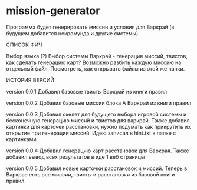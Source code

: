 # mission-generator
Программа будет генерировать миссии и условия для Варкрай (в будущем добавится некромунда и другие системы)


СПИСОК ФИЧ

Выбор языка (?)
Выбор системы
Варкрай - генерация миссий, твистов, как сделать генерацию карт?
Возможно разбить каждую миссию на отдельный файл. Посмотреть, как открывать файлы из этой же папки. 


ИСТОРИЯ ВЕРСИЙ

version 0.0.1 
Добавил базовые твисты Варкрай из книги правил

version 0.0.2
Добавил базовые миссии блока А Варкрай из книги правил

version 0.0.3
Добавил скелет для будущего выбора игровой системы и бесконечную генерацию миссий и твистов для варкрай. Также добавил картинки для карточек расстановки, нужно подумать как прикрутить их открытие при генерации миссий. 
Идею записал в hint.txt в папке с картинками 

version 0.0.4
Добавил генерацию карт расстановок для Варкрая. Также добавил вывод всех результатов в иде 1 веб страницы 

version 0.0.5
Добавил новые карточки расстановок и миссий. Теперь в Варкрае есть все миссии, твисты и расстановки из базовой книги правил.